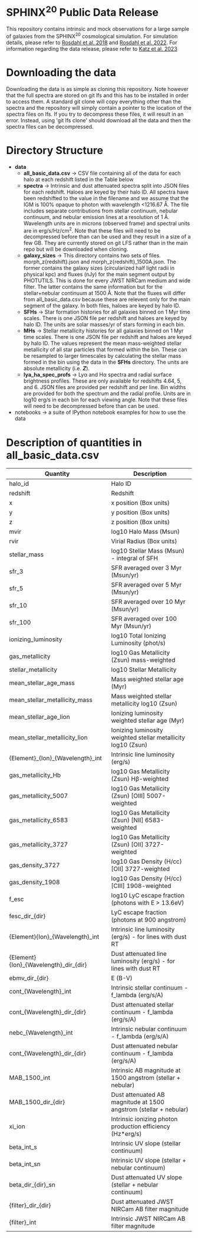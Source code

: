 # SPHINX<sup>20</sup> Public Data Release

This repository contains intrinsic and mock observations for a large sample of galaxies from the SPHINX<sup>20</sup> cosmological simulation. For simulation details, please refer to [Rosdahl et al. 2018](https://ui.adsabs.harvard.edu/abs/2018MNRAS.479..994R/abstract) and [Rosdahl et al. 2022](https://ui.adsabs.harvard.edu/abs/2022MNRAS.515.2386R/abstract). For information regarding the data release, please refer to [Katz et al. 2023](https://ui.adsabs.harvard.edu/abs/2023arXiv230903269K/abstract) 

# Downloading the data

Downloading the data is as simple as cloning this repository. Note however that the full spectra are stored on git lfs and this has to be installed in order to access them. A standard git clone will copy everything other than the spectra and the repository will simply contain a pointer to the location of the spectra files on lfs. If you try to decompress these files, it will result in an error. Instead, using 'git lfs clone' should download all the data and then the spectra files can be decompressed. 

# Directory Structure
- **data**
    - **all_basic_data.csv** &rarr; CSV file containing all of the data for each halo at each redshift listed in the Table below
    - **spectra** &rarr; Intrinsic and dust attenuated spectra split into JSON files for each redshift. Haloes are keyed by their halo ID. All spectra have been redshifted to the value in the filename and we assume that the IGM is 100% opaque to photon with wavelength <1216.67 &#8491;. The file includes separate contributions from stellar continuum, nebular continuum, and nebular emission lines at a resolution of 1 &#8491;. Wavelength units are in microns (observed frame) and spectral units are in erg/s/Hz/cm<sup>2</sup>. Note that these files will need to be decompressed before than can be used and they result in a size of a few GB. They are currently stored on git LFS rather than in the main repo but will be downloaded when cloning. 
    - **galaxy_sizes** &rarr; This directory contains two sets of files. morph\_z{redshift}.json and morph\_z{redshift}\_1500A.json. The former contains the galaxy sizes (circularized half light radii in physical kpc) and fluxes (nJy) for the main segment output by PHOTUTILS. This is done for every JWST NIRCam medium and wide filter. The latter contains the same information but for the stellar+nebular continuum at 1500 &#8491;.  Note that the fluxes will differ from all_basic_data.csv because these are relevent only for the main segment of the galaxy. In both files, haloes are keyed by halo ID.
    - **SFHs** &rarr; Star formation histories for all galaxies binned on 1 Myr time scales. There is one JSON file per redshift and haloes are keyed by halo ID. The units are solar masses/yr of stars forming in each bin.
    - **MHs** &rarr; Stellar metallicity histories for all galaxies binned on 1 Myr time scales. There is one JSON file per redshift and haloes are keyed by halo ID. The values represent the mean mass-weighted stellar metallicity of all star particles that formed within the bin. These can be resampled to larger timescales by calculating the stellar mass formed in the bin using the data in the **SFHs** directory. The units are absolute metallicity (i.e. ***Z***).
    - **lya_ha_spec_profs** &rarr; Ly&alpha; and H&alpha; spectra and radial surface brightness profiles. These are only available for redshifts 4.64, 5, and 6. JSON files are provided per redshift and per line. Bin widths are provided for both the spectrum and the radial profile. Units are in log10 erg/s in each bin for each viewing angle. Note that these files will need to be decompressed before than can be used. 
- notebooks &rarr; a suite of IPython notebook examples for how to use the data

<!-- What's uploaded now?
- Various galaxy properties (i.e. SFRs, masses, metallicities)
- Intrinsic and dust attenuated emission line luminosities
- Intrinsic and dust attenuated stellar continua
- Galaxy sizes and magnitudes
- Escape fractions
- UV slopes (dust attenuated)
- E(B-V) assuming an SMC dust model from Gordon 2003
- Full spectra. These care compressed and stored in in the data/spectra directory (note that they decompress to >2Gb). These are json files where the key represents the halo ID. Wavelengths are stored in microns and fluxes are stored in log10(f_nu). We store stellar, nebular, and line components separately. We provide the intrinsic spectrum as well as the spectrum along 10 sightlines accounting for dust. The spectra have all been shifted to their relevant redshift.
- Lya spectra, spatial profiles (z=4.64, 5.0, and 6 only) 
- Ha spectra, spatial profiles (z=4.64, 5.0, and 6 only) 
- Nebular continua  
- JWST filter magnitudes -->

# Description of quantities in **all_basic_data.csv**
| Quantity | Description |
| ----------- | ----------- |
| halo\_id | Halo ID |
| redshift | Redshift | 
| x | x position (Box units) |
| y | y position (Box units) |
| z | z position (Box units) |
| mvir | log10 Halo Mass (Msun) |
| rvir | Virial Radius (Box units) |
| stellar\_mass | log10 Stellar Mass (Msun) - integral of SFH |
| sfr\_3 | SFR averaged over 3 Myr (Msun/yr) |
| sfr\_5 | SFR averaged over 5 Myr (Msun/yr) |
| sfr\_10 | SFR averaged over 10 Myr (Msun/yr) |
| sfr\_100 | SFR averaged over 100 Myr (Msun/yr) |
| ionizing\_luminosity | log10 Total Ionizing Luminosity (phot/s) |
| gas\_metallicity | log10 Gas Metallicity (Zsun) mass-weighted |
| stellar\_metallicity | log10 Stellar Metallicity |
| mean\_stellar\_age\_mass | Mass weighted stellar age (Myr) |
| mean\_stellar\_metallicity\_mass | Mass weighted stellar metallicity log10 (Zsun) |
| mean\_stellar\_age\_lion | Ionizing luminosity weighted stellar age (Myr) |
| mean\_stellar\_metallicity\_lion | Ionizing luminosity weighted stellar metallicity log10 (Zsun) |
| {Element}\_{Ion}\_{Wavelength}\_int | Intrinsic line luminosity (erg/s)  |
| gas\_metallicity\_Hb | log10 Gas Metallicity (Zsun) H&beta;-weighted |
| gas\_metallicity\_5007 | log10 Gas Metallicity (Zsun) [OIII] 5007-weighted |
| gas\_metallicity\_6583 | log10 Gas Metallicity (Zsun) [NII] 6583-weighted |
| gas\_metallicity\_3727 | log10 Gas Metallicity (Zsun) [OII] 3727-weighted |
| gas\_density\_3727 | log10 Gas Density (H/cc) [OII] 3727-weighted |
| gas\_density\_1908 | log10 Gas Density (H/cc) [CIII] 1908-weighted |
| f\_esc | log10 LyC escape fraction (photons with E > 13.6eV) |
| fesc\_dir\_{dir} | LyC escape fraction (photons at 900 angstrom) |
| {Element}{Ion}\_{Wavelength}\_int | Intrinsic line luminosity (erg/s) - for lines with dust RT |
| {Element}{Ion}\_{Wavelength}\_dir\_{dir} | Dust attenuated line luminosity (erg/s) - for lines with dust RT |
| ebmv\_dir\_{dir} | E (B-V) |
| cont\_{Wavelength}_int | Intrinsic stellar continuum - f_lambda (erg/s/A) |
| cont\_{Wavelength}\_dir\_{dir} | Dust attenuated stellar continuum - f_lambda (erg/s/A) |
| nebc\_{Wavelength}\_int | Intrinsic nebular continuum - f_lambda (erg/s/A) |
| cont\_{Wavelength}\_dir\_{dir} | Dust attenuated nebular continuum - f_lambda (erg/s/A) |
| MAB_1500\_int | Intrinsic AB magnitude at 1500 angstrom (stellar + nebular) |
| MAB_1500\_dir\_{dir} | Dust attenuated AB magnitude at 1500 angstrom (stellar + nebular) |
| xi\_ion | Intrinsic ionizing photon production efficiency (Hz*erg/s) |
| beta\_int\_s | Intrinsic UV slope  (stellar continuum) |
| beta\_int\_sn | Intrinsic UV slope  (stellar + nebular continuum) |
| beta\_dir\_{dir}\_sn | Dust attenuated UV slope (stellar + nebular continuum) |
| {filter}\_dir\_{dir} | Dust attenuated JWST NIRCam AB filter magnitude |
| {filter}\_int | Intrinsic JWST NIRCam AB filter magnitude |
